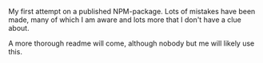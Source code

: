 My first attempt on a published NPM-package. Lots of mistakes have been made, many of which I am aware and lots more that I don't have a clue about.

A more thorough readme will come, although nobody but me will likely use this.
